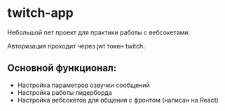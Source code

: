 # twitch-app

Небольшой пет проект для практики работы с вебсокетами. 

Авторизация проходит через jwt токен twitch. 

Основной функционал: 
- 
- Настройка параметров озвучки сообщений
- Настройка работы лидерборда
- Настройка вебсокетов для общения с фронтом (написан на React)
